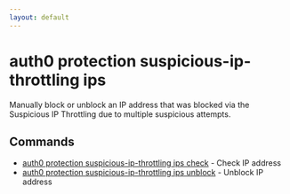 ```yaml
---
layout: default
---
```

# auth0 protection suspicious-ip-throttling ips

Manually block or unblock an IP address that was blocked via the Suspicious IP Throttling due to multiple suspicious attempts.

## Commands

- [auth0 protection suspicious-ip-throttling ips check](auth0_protection_suspicious-ip-throttling_ips_check.md) - Check IP address
- [auth0 protection suspicious-ip-throttling ips unblock](auth0_protection_suspicious-ip-throttling_ips_unblock.md) - Unblock IP address

